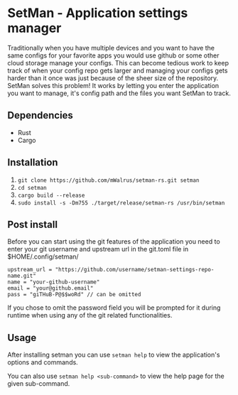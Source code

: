 # SetMan - Application settings manager

Traditionally when you have multiple devices and you want to have the same configs for your favorite apps you would use github or some other cloud storage manage your configs. This can become tedious work to keep track of when your config repo gets larger and managing your configs gets harder than it once was just because of the sheer size of the repository.
SetMan solves this problem! It works by letting you enter the application you want to manage, it's config path and the files you want SetMan to track.

## Dependencies
- Rust
- Cargo

## Installation
1. `git clone https://github.com/mWalrus/setman-rs.git setman`
2. `cd setman`
3. `cargo build --release`
4. `sudo install -s -Dm755 ./target/release/setman-rs /usr/bin/setman`

## Post install
Before you can start using the git features of the application you need to enter your git username and upstream url in the git.toml file in $HOME/.config/setman/

```
upstream_url = "https://github.com/username/setman-settings-repo-name.git"
name = "your-github-username"
email = "your@github.email"
pass = "giTHuB-P@$$woRd" // can be omitted
```
If you chose to omit the password field you will be prompted for it during runtime when using any of the git related functionalities.

## Usage
After installing setman you can use `setman help` to view the application's options and commands.

You can also use `setman help <sub-command>` to view the help page for the given sub-command.
